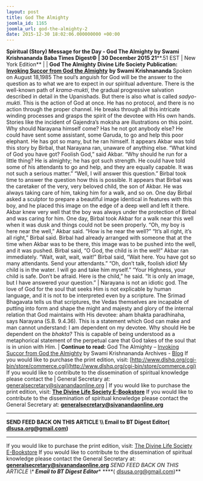 ```yaml
---
layout: post
title: God The Almighty
joomla_id: 1165
joomla_url: god-the-almighty-2
date: 2015-12-30 18:02:06.000000000 +00:00
---
```

**Spiritual (Story) Message for the Day - God The Almighty by Swami Krishnananda**
**Baba Times Digest© | 30 December 2015 21****.51 EST | New York Edition**
| 
| 
**God The Almighty**
**Divine Life Society Publication:** [**Invoking Succor from God the Almighty**](http://www.swami-krishnananda.org/disc/disc_230.html) **by Swami Krishnananda**
Spoken on August 18,1985
The soul’s anguish for God will be the answer to the question as to what we are to expect in our spiritual adventure. There is the well-known path of _krama-mukti_, the gradual progressive salvation described in detail in the Upanishads. But there is also what is called _sadyo-mukti_. This is the action of God at once. He has no protocol, and there is no action through the proper channel. He breaks through all this intricate winding processes and grasps the spirit of the devotee with His own hands. Stories like the incident of Gajendra’s moksha are illustrations on this point. Why should Narayana himself come? Has he not got anybody else? He could have sent some assistant, some Garuda, to go and help this poor elephant. He has got so many, but he ran himself.
It appears Akbar was told this story by Birbal, that Narayana ran, unaware of anything else. “What kind of God you have got? Foolish God,” said Akbar. “Why should he run for a little thing? He is almighty; he has got such strength. He could have told some of his attendants to go and help, and they are equally capable. It was not such a serious matter.”
“Well, I will answer this question.” Birbal took time to answer the question how this is possible.
It appears that Birbal was the caretaker of the very, very beloved child, the son of Akbar. He was always taking care of him, taking him for a walk, and so on. One day Birbal asked a sculptor to prepare a beautiful image identical in features with this boy, and he placed this image on the edge of a deep well and left it there. Akbar knew very well that the boy was always under the protection of Birbal and was caring for him. One day, Birbal took Akbar for a walk near this well when it was dusk and things could not be seen properly. “Oh, my boy is here near the well,” Akbar said. “How is he near the well?”
“It’s all right, it’s all right,” Birbal said.
Birbal had already arranged with someone that at the time when Akbar was to be there, this image was to be pushed into the well, and it was pushed. Birbal said, “O God, the child is in the well!” Akbar ran immediately. “Wait, wait, wait, wait!” Birbal said, “Wait here. You have got so many attendants. Send your attendants.”
“Oh, don’t talk, foolish idiot! My child is in the water. I will go and take him myself.”
“Your Highness, your child is safe. Don’t be afraid. Here is the child,” he said. “It is only an image, but I have answered your question.”
 |
Narayana is not an idiotic god. The love of God for the soul that seeks Him is not explicable by human language, and it is not to be interpreted even by a scripture. The Srimad Bhagavata tells us that scriptures, the Vedas themselves are incapable of putting into form and shape the might and majesty and glory of the internal relation that God maintains with His devotee: aham bhakta paradhinaha, says Narayana (S.B. 9.4.36). This is a statement which God can make and man cannot understand: I am dependent on my devotee. Why should He be dependent on the _bhakta?_ This is capable of being understood as a metaphorical statement of the perpetual care that God takes of the soul that is in union with Him.
| 
**Continue to read:**
God The Almighty – [Invoking Succor from God the Almighty](http://www.swami-krishnananda.org/disc/disc_230.html) by Swami Krishnananda
Archives - [Blog](http://dlsusa.blogspot.com/)
If you would like to purchase the print edition, visit: [http://www.dlshq.org/cgi-bin/store/commerce.cgi](http://www.dlshq.org/cgi-bin/store/commerce.cgi)
If you would like to contribute to the dissemination of spiritual knowledge please contact the
 |
General Secretary at: [generalsecretary@sivanandaonline.org](mailto:generalsecretary@sivanandaonline.org?subject=Contribution%20to%20Dissemination%20of%20Spiritual%20Knowledge)
 |
If you would like to purchase the print edition, visit: **[The Divine Life Society E-Bookstore](http://www.dlshq.org/download/download.htm)**
If you would like to contribute to the dissemination of spiritual knowledge please contact the General Secretary at: [](mailto:%20%3Cscript%20type=%27text/javascript%27%3E%20%3C%21--%20var%20prefix%20=%20%27ma%27%20+%20%27il%27%20+%20%27to%27;%20var%20path%20=%20%27hr%27%20+%20%27ef%27%20+%20%27=%27;%20var%20addy57016%20=%20%27generalsecretary%27%20+%20%27@%27;%20addy57016%20=%20addy57016%20+%20%27sivanandaonline%27%20+%20%27.%27%20+%20%27org%27;%20document.write%28%27%3Ca%20%27%20+%20path%20+%20%27%5C%27%27%20+%20prefix%20+%20%27:%27%20+%20addy57016%20+%20%27%5C%27%3E%27%29;%20document.write%28addy57016%29;%20document.write%28%27%3C%5C/a%3E%27%29;%20//--%3E%5Cn%20%3C/script%3E%3Cscript%20type=%27text/javascript%27%3E%20%3C%21--%20document.write%28%27%3Cspan%20style=%5C%27display:%20none;%5C%27%3E%27%29;%20//--%3E%20%3C/script%3EThis%20email%20address%20is%20being%20protected%20from%20spambots.%20You%20need%20JavaScript%20enabled%20to%20view%20it.%20%3Cscript%20type=%27text/javascript%27%3E%20%3C%21--%20document.write%28%27%3C/%27%29;%20document.write%28%27span%3E%27%29;%20//--%3E%20%3C/script%3E?subject=Contribution%20to%20Dissemination%20of%20Spiritual%20Knowledge) **generalsecretary@sivanandaonline.org**
****
**SEND FEED BACK ON THIS ARTICLE \\\ Email to BT Digest Editor[](mailto:%20%3Cscript%20type=%27text/javascript%27%3E%20%3C%21--%20var%20prefix%20=%20%27ma%27%20+%20%27il%27%20+%20%27to%27;%20var%20path%20=%20%27hr%27%20+%20%27ef%27%20+%20%27=%27;%20var%20addy72654%20=%20%27dlsusa.org%27%20+%20%27@%27;%20addy72654%20=%20addy72654%20+%20%27gmail%27%20+%20%27.%27%20+%20%27com%27;%20document.write%28%27%3Ca%20%27%20+%20path%20+%20%27%5C%27%27%20+%20prefix%20+%20%27:%27%20+%20addy72654%20+%20%27%5C%27%3E%27%29;%20document.write%28addy72654%29;%20document.write%28%27%3C%5C/a%3E%27%29;%20//--%3E%5Cn%20%3C/script%3E%3Cscript%20type=%27text/javascript%27%3E%20%3C%21--%20document.write%28%27%3Cspan%20style=%5C%27display:%20none;%5C%27%3E%27%29;%20//--%3E%20%3C/script%3EThis%20email%20address%20is%20being%20protected%20from%20spambots.%20You%20need%20JavaScript%20enabled%20to%20view%20it.%20%3Cscript%20type=%27text/javascript%27%3E%20%3C%21--%20document.write%28%27%3C/%27%29;%20document.write%28%27span%3E%27%29;%20//--%3E%20%3C/script%3E?subject=DLS%20Posts)( [dlsusa.org@gmail.com](mailto:dlsusa.org@gmail.com))**
* * *
  
If you would like to purchase the print edition, visit: [The Divine Life Society E-Bookstore](http://www.dlshq.org/download/download.htm)
If you would like to contribute to the dissemination of spiritual knowledge please contact the General Secretary at: **[generalsecretary@sivanandaonline.org](mailto:generalsecretary@sivanandaonline.org)**
**SEND FEED BACK ON THIS ARTICLE \\\**  **Email to BT Digest Editor**** [](mailto:%20%3Cscript%20type=%27text/javascript%27%3E%20%3C%21--%20var%20prefix%20=%20%27ma%27%20+%20%27il%27%20+%20%27to%27;%20var%20path%20=%20%27hr%27%20+%20%27ef%27%20+%20%27=%27;%20var%20addy72654%20=%20%27dlsusa.org%27%20+%20%27@%27;%20addy72654%20=%20addy72654%20+%20%27gmail%27%20+%20%27.%27%20+%20%27com%27;%20document.write%28%27%3Ca%20%27%20+%20path%20+%20%27%5C%27%27%20+%20prefix%20+%20%27:%27%20+%20addy72654%20+%20%27%5C%27%3E%27%29;%20document.write%28addy72654%29;%20document.write%28%27%3C%5C/a%3E%27%29;%20//--%3E%5Cn%20%3C/script%3E%3Cscript%20type=%27text/javascript%27%3E%20%3C%21--%20document.write%28%27%3Cspan%20style=%5C%27display:%20none;%5C%27%3E%27%29;%20//--%3E%20%3C/script%3EThis%20email%20address%20is%20being%20protected%20from%20spambots.%20You%20need%20JavaScript%20enabled%20to%20view%20it.%20%3Cscript%20type=%27text/javascript%27%3E%20%3C%21--%20document.write%28%27%3C/%27%29;%20document.write%28%27span%3E%27%29;%20//--%3E%20%3C/script%3E?subject=DLS%20Posts)****( [dlsusa.org@gmail.com](mailto:dlsusa.org@gmail.com))**  
